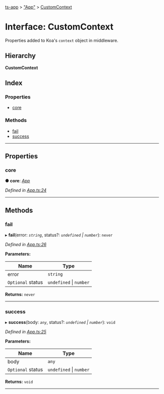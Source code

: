 [ts-app](../README.md) > ["App"](../modules/_app_.md) > [CustomContext](../interfaces/_app_.customcontext.md)

# Interface: CustomContext

Properties added to Koa's `context` object in middleware.

## Hierarchy

**CustomContext**

## Index

### Properties

* [core](_app_.customcontext.md#core)

### Methods

* [fail](_app_.customcontext.md#fail)
* [success](_app_.customcontext.md#success)

---

## Properties

<a id="core"></a>

###  core

**● core**: *[App](../classes/_app_.app.md)*

*Defined in [App.ts:24](https://github.com/jmeyers91/ts-app/blob/706bbc4/src/App.ts#L24)*

___

## Methods

<a id="fail"></a>

###  fail

▸ **fail**(error: *`string`*, status?: *`undefined` \| `number`*): `never`

*Defined in [App.ts:26](https://github.com/jmeyers91/ts-app/blob/706bbc4/src/App.ts#L26)*

**Parameters:**

| Name | Type |
| ------ | ------ |
| error | `string` |
| `Optional` status | `undefined` \| `number` |

**Returns:** `never`

___
<a id="success"></a>

###  success

▸ **success**(body: *`any`*, status?: *`undefined` \| `number`*): `void`

*Defined in [App.ts:25](https://github.com/jmeyers91/ts-app/blob/706bbc4/src/App.ts#L25)*

**Parameters:**

| Name | Type |
| ------ | ------ |
| body | `any` |
| `Optional` status | `undefined` \| `number` |

**Returns:** `void`

___

